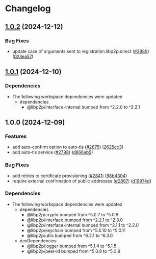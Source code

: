 # Changelog

## [1.0.2](https://github.com/libp2p/js-libp2p/compare/auto-tls-v1.0.1...auto-tls-v1.0.2) (2024-12-12)


### Bug Fixes

* update case of arguments sent to registration.libp2p.direct ([#2889](https://github.com/libp2p/js-libp2p/issues/2889)) ([023ea57](https://github.com/libp2p/js-libp2p/commit/023ea575cf70211012990116ccfc6c19bb5f37af))

## [1.0.1](https://github.com/libp2p/js-libp2p/compare/auto-tls-v1.0.0...auto-tls-v1.0.1) (2024-12-10)


### Dependencies

* The following workspace dependencies were updated
  * dependencies
    * @libp2p/interface-internal bumped from ^2.2.0 to ^2.2.1

## 1.0.0 (2024-12-09)


### Features

* add auto-confirm option to auto-tls ([#2875](https://github.com/libp2p/js-libp2p/issues/2875)) ([2625cc3](https://github.com/libp2p/js-libp2p/commit/2625cc323b77ed4843d200a3b7022f80eba2e8f8))
* add auto-tls service ([#2798](https://github.com/libp2p/js-libp2p/issues/2798)) ([d866eb5](https://github.com/libp2p/js-libp2p/commit/d866eb5bb8269485364c233119331ca073ff1343))


### Bug Fixes

* add retries to certificate provisioning ([#2841](https://github.com/libp2p/js-libp2p/issues/2841)) ([98b4304](https://github.com/libp2p/js-libp2p/commit/98b43045cb4786defc74e21c637489109377ea35))
* require external confirmation of public addresses ([#2867](https://github.com/libp2p/js-libp2p/issues/2867)) ([d19974d](https://github.com/libp2p/js-libp2p/commit/d19974d93a1015acfca95c2155dbcffc5fd6a6c0))


### Dependencies

* The following workspace dependencies were updated
  * dependencies
    * @libp2p/crypto bumped from ^5.0.7 to ^5.0.8
    * @libp2p/interface bumped from ^2.2.1 to ^2.3.0
    * @libp2p/interface-internal bumped from ^2.1.1 to ^2.2.0
    * @libp2p/keychain bumped from ^5.0.10 to ^5.0.11
    * @libp2p/utils bumped from ^6.2.1 to ^6.3.0
  * devDependencies
    * @libp2p/logger bumped from ^5.1.4 to ^5.1.5
    * @libp2p/peer-id bumped from ^5.0.8 to ^5.0.9
